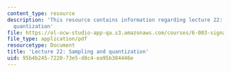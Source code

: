 ```yaml
---
content_type: resource
description: 'This resource contains information regarding lecture 22: sampling and
  quantization'
file: https://ol-ocw-studio-app-qa.s3.amazonaws.com/courses/6-003-signals-and-systems-fall-2011/95b4b245722073e5d0c4ea95b384446e_MIT6_003F11_lec22.pdf
file_type: application/pdf
resourcetype: Document
title: 'Lecture 22: Sampling and quantization'
uid: 95b4b245-7220-73e5-d0c4-ea95b384446e
---
```

